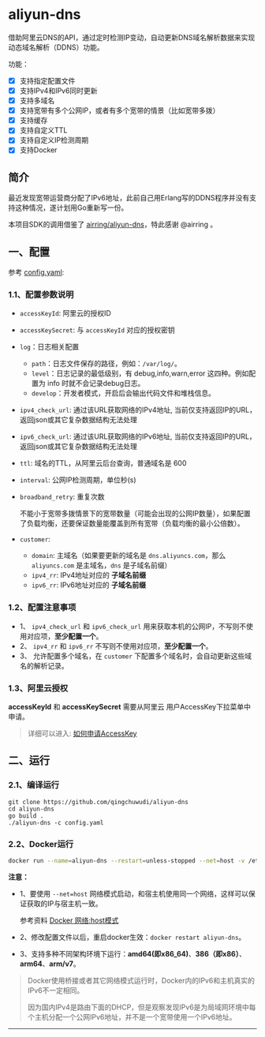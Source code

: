 # aliyun-dns

借助阿里云DNS的API，通过定时检测IP变动，自动更新DNS域名解析数据来实现动态域名解析（DDNS）功能。

功能：

- [x] 支持指定配置文件
- [x] 支持IPv4和IPv6同时更新
- [x] 支持多域名
- [x] 支持宽带有多个公网IP，或者有多个宽带的情景（比如宽带多拨）
- [x] 支持缓存
- [x] 支持自定义TTL
- [x] 支持自定义IP检测周期
- [x] 支持Docker

## 简介

最近发现宽带运营商分配了IPv6地址，此前自己用Erlang写的DDNS程序并没有支持这种情况，遂计划用Go重新写一份。

本项目SDK的调用借鉴了 [airring/aliyun-dns][3]，特此感谢 @airring 。

## 一、配置

参考 [config.yaml](./config.yaml):

### 1.1、配置参数说明

- `accessKeyId`: 阿里云的授权ID
- `accessKeySecret`: 与 `accessKeyId` 对应的授权密钥
- `log`：日志相关配置
    + `path`：日志文件保存的路径，例如：`/var/log/`。
    + `level`：日志记录的最低级别，有 debug,info,warn,error 这四种。例如配置为 info 时就不会记录debug日志。
    + `develop`：开发者模式，开启后会输出代码文件和堆栈信息。
- `ipv4_check_url`: 通过该URL获取网络的IPv4地址, 当前仅支持返回IP的URL，返回json或其它复杂数据结构无法处理
- `ipv6_check_url`: 通过该URL获取网络的IPv6地址, 当前仅支持返回IP的URL，返回json或其它复杂数据结构无法处理
- `ttl`: 域名的TTL，从阿里云后台查询，普通域名是 600
- `interval`: 公网IP检测周期，单位秒(s)
- `broadband_retry`: 重复次数

    不能小于宽带多拨情景下的宽带数量（可能会出现的公网IP数量），如果配置了负载均衡，还要保证数量能覆盖到所有宽带（负载均衡的最小公倍数）。
- `customer`:
    + `domain`: 主域名（如果要更新的域名是 `dns.aliyuncs.com`，那么`aliyuncs.com` 是主域名，`dns` 是子域名前缀）
    + `ipv4_rr`: IPv4地址对应的 **子域名前缀**
    + `ipv6_rr`: IPv6地址对应的 **子域名前缀**

### 1.2、配置注意事项

- 1、 `ipv4_check_url` 和 `ipv6_check_url` 用来获取本机的公网IP，不写则不使用对应项，**至少配置一个**。
- 2、 `ipv4_rr` 和 `ipv6_rr` 不写则不使用对应项，**至少配置一个**。
- 3、 允许配置多个域名，在 `customer` 下配置多个域名时，会自动更新这些域名的解析记录。

### 1.3、阿里云授权

**accessKeyId** 和 **accessKeySecret** 需要从阿里云 用户AccessKey下拉菜单中申请。 

> 详细可以进入: [如何申请AccessKey][1]

## 二、运行

### 2.1、编译运行

```
git clone https://github.com/qingchuwudi/aliyun-dns
cd aliyun-dns
go build .
./aliyun-dns -c config.yaml
```

### 2.2、Docker运行

```bash
docker run --name=aliyun-dns --restart=unless-stopped --net=host -v /etc/alidns-config.yaml:/etc/config.yaml -d qingchuwudi/aliyun-dns:v2.1.3
```

**注意：** 
- 1、要使用 `--net=host` 网络模式启动，和宿主机使用同一个网络，这样可以保证获取的IP与宿主机一致。

  参考资料 [Docker 网络:host模式][2]
- 2、修改配置文件以后，重启docker生效：`docker restart aliyun-dns`。
- 3、支持多种不同架构环境下运行：**amd64(即x86_64)**、**386（即x86）**、**arm64**、**arm/v7**。

> Docker使用桥接或者其它网络模式运行时，Docker内的IPv6和主机真实的IPv6不一定相同。
> 
> 因为国内IPv4是路由下面的DHCP，但是观察发现IPv6是为局域网环境中每个主机分配一个公网IPv6地址，并不是一个宽带使用一个IPv6地址。

_ _ _
[1]: https://help.aliyun.com/knowledge_detail/63482.html
[2]: https://www.freeaihub.com/article/host-module-in-docker-network.html
[3]: https://github.com/airring/aliyun-dns
